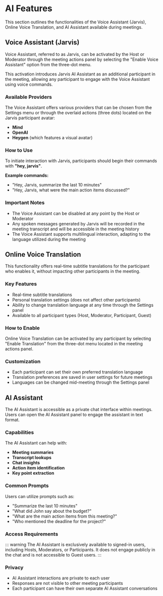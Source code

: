 # AI Features

This section outlines the functionalities of the Voice Assistant (Jarvis), Online Voice Translation, and AI Assistant available during meetings.

## Voice Assistant (Jarvis)

Voice Assistant, referred to as Jarvis, can be activated by the Host or Moderator through the meeting actions panel by selecting the "Enable Voice Assistant" option from the three-dot menu.

This activation introduces Jarvis AI Assistant as an additional participant in the meeting, allowing any participant to engage with the Voice Assistant using voice commands.

### Available Providers

The Voice Assistant offers various providers that can be chosen from the Settings menu or through the overlaid actions (three dots) located on the Jarvis participant avatar:

- **Mind**
- **OpenAI**
- **Heygen** (which features a visual avatar)

### How to Use

To initiate interaction with Jarvis, participants should begin their commands with **"hey, jarvis"**.

**Example commands:**

- "Hey, Jarvis, summarize the last 10 minutes"
- "Hey, Jarvis, what were the main action items discussed?"

### Important Notes

- The Voice Assistant can be disabled at any point by the Host or Moderator
- Any spoken messages generated by Jarvis will be recorded in the meeting transcript and will be accessible in the meeting history
- The Voice Assistant supports multilingual interaction, adapting to the language utilized during the meeting

## Online Voice Translation

This functionality offers real-time subtitle translations for the participant who enables it, without impacting other participants in the meeting.

### Key Features

- Real-time subtitle translations
- Personal translation settings (does not affect other participants)
- Ability to change translation language at any time through the Settings panel
- Available to all participant types (Host, Moderator, Participant, Guest)

### How to Enable

Online Voice Translation can be activated by any participant by selecting "Enable Translation" from the three-dot menu located in the meeting actions panel.

### Customization

- Each participant can set their own preferred translation language
- Translation preferences are saved in user settings for future meetings
- Languages can be changed mid-meeting through the Settings panel

## AI Assistant

The AI Assistant is accessible as a private chat interface within meetings. Users can open the AI Assistant panel to engage the assistant in text format.

### Capabilities

The AI Assistant can help with:

- **Meeting summaries**
- **Transcript lookups**
- **Chat insights**
- **Action item identification**
- **Key point extraction**

### Common Prompts

Users can utilize prompts such as:

- "Summarize the last 10 minutes"
- "What did John say about the budget?"
- "What are the main action items from this meeting?"
- "Who mentioned the deadline for the project?"

### Access Requirements

::: warning
The AI Assistant is exclusively available to signed-in users, including Hosts, Moderators, or Participants. It does not engage publicly in the chat and is not accessible to Guest users.
:::

### Privacy

- AI Assistant interactions are private to each user
- Responses are not visible to other meeting participants
- Each participant can have their own separate AI Assistant conversations
